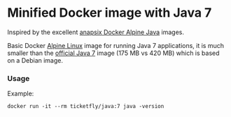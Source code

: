 # Minified Docker image with Java 7

Inspired by the excellent [anapsix Docker Alpine Java](https://github.com/anapsix/docker-alpine-java) images.

Basic Docker [Alpine Linux](https://hub.docker.com/_/alpine/) image for running Java 7 applications, it is much smaller than the [official Java 7](https://hub.docker.com/_/java/) image (175 MB vs 420 MB) which is based on a Debian image.

### Usage

Example:

`docker run -it --rm ticketfly/java:7 java -version`